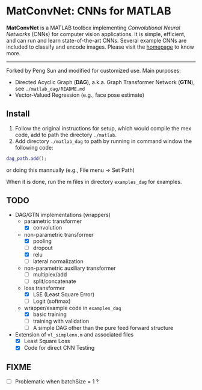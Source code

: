 # MatConvNet: CNNs for MATLAB

**MatConvNet** is a MATLAB toolbox implementing *Convolutional Neural
Networks* (CNNs) for computer vision applications. It is simple,
efficient, and can run and learn state-of-the-art CNNs. Several
example CNNs are included to classify and encode images. Please visit
the [homepage](http://www.vlfeat.org/matconvnet) to know more.


---------------------
Forked by Peng Sun and modified for customized use. Main purposes:
- Directed Acyclic Graph (**DAG**), a.k.a. Graph Transformer Network (**GTN**), see `./matlab_dag/README.md`
- Vector-Valued Regression (e.g., face pose estimate)

## Install
1. Follow the original instructions for setup, which would compile the mex 
code, add to path the directory `./matlab`.
2. Add directory `./matlab_dag` to path by running in command window the 
following code:
``` matlab
dag_path.add();
```
or doing this mannually (e.g., File menu -> Set Path)

When it is done, run the m files in directory `examples_dag` for examples.

## TODO
 - DAG/GTN implementations (wrappers)
   - parametric transformer 
     - [x] convolution
   - non-parametric transformer
     - [x] pooling
     - [ ] dropout
     - [x] relu
     - [ ] lateral normalization 
   - non-parametric auxiliary transformer
     - [ ] multiplex/add
     - [ ] split/concatenate
   - loss transformer 
     - [x] LSE (Least Square Error)
     - [ ] Logit (softmax) 
   - wrapper/example code in `examples_dag`
     - [x] basic training
     - [ ] training with validation
     - [ ] A simple DAG other than the pure feed forward structure
 - Extension of `vl_simplenn.m` and associated files
   - [x] Least Square Loss
   - [x] Code for direct CNN Testing

## FIXME
 - [ ] Problematic when batchSize = 1 ?
